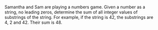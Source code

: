<p>Samantha and Sam are playing a numbers game.  Given a number as a string, no leading zeros, determine the sum of all integer values of substrings of the string.  
For example, if the string is 42, the substrings are 4, 2 and 42. Their sum is 48.</p>

